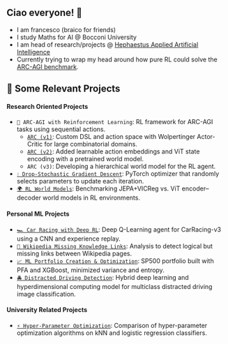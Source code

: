 
## Ciao everyone! 👋
- I am francesco (braico for friends)
- I study Maths for AI @ Bocconi University
- I am head of research/projects @ [Hephaestus Applied Artificial Intelligence](https://github.com/Hephaestus-AI-Association)
- Currently trying to wrap my head around how pure RL could solve the [ARC-AGI benchmark](https://arcprize.org). 

## 📌 Some Relevant Projects 

#### Research Oriented Projects

- `🧩 ARC-AGI with Reinforcement Learning`: RL framework for ARC-AGI tasks using sequential actions.
  - [`ARC (v1)`](https://github.com/francescobraicovich/ARC.git): Custom DSL and action space with Wolpertinger Actor-Critic for large combinatorial domains.  
  - [`ARC (v2)`](https://github.com/francescobraicovich/ARC2.git): Added learnable action embeddings and ViT state encoding with a pretrained world model.  
  - `ARC (v3)`: Developing a hierarchical world model for the RL agent.  
- [`💧 Drop-Stochastic Gradient Descent`](https://github.com/francescobraicovich/dsgd.git): PyTorch optimizer that randomly selects parameters to update each iteration.  
- [`🌍 RL World Models`](https://github.com/francescobraicovich/rl-worlds.git): Benchmarking JEPA+VICReg vs. ViT encoder–decoder world models in RL environments.  

#### Personal ML Projects

- [`🏎️ Car Racing with Deep RL`](https://github.com/francescobraicovich/racing-rl): Deep Q-Learning agent for CarRacing-v3 using a CNN and experience replay.  
- [`🔗 Wikipedia Missing Knowledge Links`](https://github.com/francescobraicovich/Missing_Knowledge_Links_WIkipedia): Analysis to detect logical but missing links between Wikipedia pages.  
- [`📈 ML Portfolio Creation & Optimization`](https://github.com/BSIC/bsic_hephaestus_paper): SP500 portfolio built with PFA and XGBoost, minimized variance and entropy.  
- [`🚔 Distracted Driving Detection`](https://github.com/francescobraicovich/Distracted-Driver-Detection): Hybrid deep learning and hyperdimensional computing model for multiclass distracted driving image classification.  

#### University Related Projects

- [`⚡️ Hyper-Parameter Optimization`](https://github.com/francescobraicovich/parameter_optimization.git): Comparison of hyper-parameter optimization algorithms on kNN and logistic regression classifiers.  


